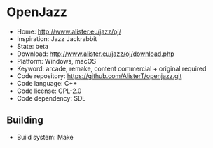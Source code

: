 # OpenJazz

- Home: http://www.alister.eu/jazz/oj/
- Inspiration: Jazz Jackrabbit
- State: beta
- Download: http://www.alister.eu/jazz/oj/download.php
- Platform: Windows, macOS
- Keyword: arcade, remake, content commercial + original required
- Code repository: https://github.com/AlisterT/openjazz.git
- Code language: C++
- Code license: GPL-2.0
- Code dependency: SDL

## Building

- Build system: Make
